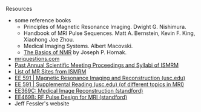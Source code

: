 Resources
- some reference books
	- Principles of Magnetic Resonance Imaging. Dwight G. Nishimura.
	- Handbook of MRI Pulse Sequences. Matt A. Bernstein, Kevin F. King, Xiaohong Joe Zhou.
	- Medical Imaging Systems. Albert Macovski.
	- [The Basics of NMR](http://www.cis.rit.edu/htbooks/nmr/) by Joseph P. Hornak.
- [mriquestions.com](https://mriquestions.com/index.html#/)
- [Past Annual Scientific Meeting Proceedings and Syllabi of ISMRM](https://www.ismrm.org/members-only/past-annual-scientific-meeting-proceedings-and-syllabi/)
- [List of MR Sites from ISMRM](http://www.ismrm.org/resources/mr-sites)
- [EE 591 | Magnetic Resonance Imaging and Reconstruction (usc.edu)](https://ece-classes.usc.edu/ee591/)
- [EE 591 | Supplemental Reading (usc.edu) (of different topics in MRI)](https://ece-classes.usc.edu/ee591/library.html)
- [EE369C: Medical Image Reconstruction (standford) ](https://web.stanford.edu/class/ee369c/)
- [EE469B: RF Pulse Design for MRI (standford)](https://web.stanford.edu/class/ee469b/)
- Jeff Fessler's website